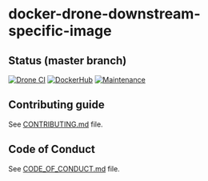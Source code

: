 # docker-drone-downstream-specific-image

[//]: # (automatically generated from https://github.com/metwork-framework/resources/blob/master/cookiecutter/%7B%7Bcookiecutter.repo%7D%7D/README.md)

## Status (master branch)
[![Drone CI](http://metwork-framework.org:8000/api/badges/metwork-framework/docker-drone-downstream-specific-image/status.svg)](http://metwork-framework.org:8000/metwork-framework/docker-drone-downstream-specific-image)
[![DockerHub](https://github.com/metwork-framework/resources/blob/master/badges/dockerhub_link.svg)](https://hub.docker.com/r/metwork/docker-drone-downstream-specific-image/)
[![Maintenance](https://github.com/metwork-framework/resources/blob/master/badges/maintained.svg)]()



## Contributing guide

See [CONTRIBUTING.md](CONTRIBUTING.md) file.




## Code of Conduct

See [CODE_OF_CONDUCT.md](CODE_OF_CONDUCT.md) file.




